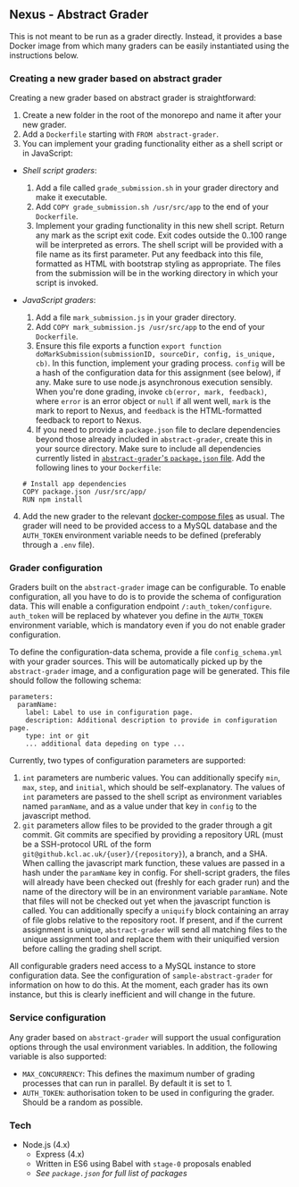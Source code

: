 ## Nexus - Abstract Grader

This is not meant to be run as a grader directly. Instead, it provides a base Docker image from which many graders can be easily instantiated using the instructions below.

### Creating a new grader based on abstract grader

Creating a new grader based on abstract grader is straightforward:

1. Create a new folder in the root of the monorepo and name it after your new grader.
2. Add a `Dockerfile` starting with `FROM abstract-grader`.
3. You can implement your grading functionality either as a shell script or in JavaScript:
  - _Shell script graders_:
    1. Add a file called `grade_submission.sh` in your grader directory and make it executable.
    2. Add `COPY grade_submission.sh /usr/src/app` to the end of your `Dockerfile`.
    3. Implement your grading functionality in this new shell script. Return any mark as the script exit code. Exit codes outside the 0..100 range will be interpreted as errors. The shell script will be provided with a file name as its first parameter. Put any feedback into this file, formatted as HTML with bootstrap styling as appropriate. The files from the submission will be in the working directory in which your script is invoked.
  - _JavaScript graders_:
    1. Add a file `mark_submission.js` in your grader directory.
    2. Add `COPY mark_submission.js /usr/src/app` to the end of your `Dockerfile`.
    3. Ensure this file exports a function `export function doMarkSubmission(submissionID, sourceDir, config, is_unique, cb)`. In this function, implement your grading process. `config` will be a hash of the configuration data for this assignment (see below), if any. Make sure to use node.js asynchronous execution sensibly. When you're done grading, invoke `cb(error, mark, feedback)`, where `error` is an error object or `null` if all went well, `mark` is the mark to report to Nexus, and `feedback` is the HTML-formatted feedback to report to Nexus.
    4. If you need to provide a `package.json` file to declare dependencies beyond those already included in `abstract-grader`, create this in your source directory. Make sure to include all dependencies currently listed in [`abstract-grader`'s `package.json` file](package.json). Add the following lines to your `Dockerfile`:

      ```
      # Install app dependencies
      COPY package.json /usr/src/app/
      RUN npm install
      ```

4. Add the new grader to the relevant [docker-compose files](/DOCKER-COMPOSE-FILES.md) as usual. The grader will need to be provided access to a MySQL database and the `AUTH_TOKEN` environment variable needs to be defined (preferably through a `.env` file).

### Grader configuration

Graders built on the `abstract-grader` image can be configurable. To enable configuration, all you have to do is to provide the schema of configuration data. This will enable a configuration endpoint `/:auth_token/configure`. `auth_token` will be replaced by whatever you define in the `AUTH_TOKEN` environment variable, which is mandatory even if you do not enable grader configuration.

To define the configuration-data schema, provide a file `config_schema.yml` with your grader sources. This will be automatically picked up by the `abstract-grader` image, and a configuration page will be generated. This file should follow the following schema:

```
parameters:
  paramName:
    label: Label to use in configuration page.
    description: Additional description to provide in configuration page.
    type: int or git
    ... additional data depeding on type ...
```

Currently, two types of configuration parameters are supported:

1. `int` parameters are numberic values. You can additionally specify `min`, `max`, `step`, and `initial`, which should be self-explanatory. The values of `int` parameters are passed to the shell script as environment variables named `paramName`, and as a value under that key in `config` to the javascript method.
2. `git` parameters allow files to be provided to the grader through a git commit. Git commits are specified by providing a repository URL (must be a SSH-protocol URL of the form `git@github.kcl.ac.uk/{user}/{repository}`), a branch, and a SHA. When calling the javascript mark function, these values are passed in a hash under the `paramName` key in config. For  shell-script graders, the files will already have been checked out (freshly for each grader run) and the name of the directory will be in an environment variable `paramName`. Note that files will not be checked out yet when the javascript function is called. You can additionally specify a `uniquify` block containing an array of file globs relative to the repository root. If present, and if the current assignment is unique, `abstract-grader` will send all matching files to the unique assignment tool and replace them with their uniquified version before calling the grading shell script.

All configurable graders need access to a MySQL instance to store configuration data. See the configuration of `sample-abstract-grader` for information on how to do this. At the moment, each grader has its own instance, but this is clearly inefficient and will change in the future.

### Service configuration

Any grader based on `abstract-grader` will support the usual configuration options through the usal environment variables. In addition, the following variable is also supported:

- `MAX_CONCURRENCY`: This defines the maximum number of grading processes that can run in parallel. By default it is set to 1.
- `AUTH_TOKEN`: authorisation token to be used in configuring the grader. Should be a random as possible.

### Tech
- Node.js (4.x)
  - Express (4.x)
  - Written in ES6 using Babel with `stage-0` proposals enabled
  - _See `package.json` for full list of packages_
